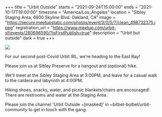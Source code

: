 +++
title = "Urbit Outside"
starts = "2021-09-24T15:00:00"
ends = "2021-10-17T19:00:00"
timezone = "America/Los_Angeles"
location = "Sibley Staging Area, 6800 Skyline Blvd. Oakland, CA"
image = "https://secure.meetupstatic.com/photos/event/3/0/5/7/clean_498732375.jpeg"
registration_url = "https://www.meetup.com/urbit-sf/events/280696590/?isFirstPublish=true"
description = "Urbit but outside"
dark = true
+++

![](https://secure.meetupstatic.com/photos/event/3/0/5/7/clean_498732375.jpeg)

For our second post-Covid Urbit IRL, we're heading to the East Bay!

Please join us at Sibley Preserve for a hangout and (optional) hike.

We'll meet at the Sibley Staging Area at 3:00PM, and leave for a casual walk to the caldera and labyrinth at 4:00PM.

Hiking shoes, snacks, water, and picnic blankets/chairs are encouraged! There are restrooms and water at the Staging Area.

Please join the channel 'Urbit Outside ~[masked]' in ~bitbet-bolbel/urbit-community to get in touch with the gang.
